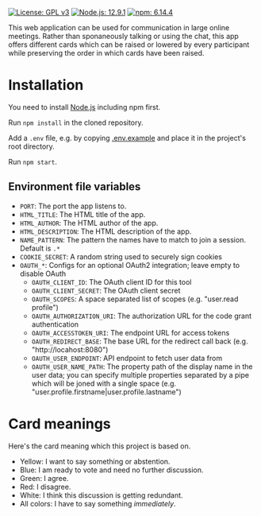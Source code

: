 [![License: GPL v3](https://img.shields.io/badge/License-GPLv3-blue.svg)](https://www.gnu.org/licenses/gpl-3.0)
[![Node.js: 12.9.1](https://img.shields.io/badge/Node.js-12.9.1-green.svg)](https://www.gnu.org/licenses/gpl-3.0)
[![npm: 6.14.4](https://img.shields.io/badge/npm-6.14.4-green.svg)](https://www.gnu.org/licenses/gpl-3.0)

This web application can be used for communication in large online meetings. Rather than sponaneously talking or using the chat, this app offers different cards which can be raised or lowered by every participant while preserving the order in which cards have been raised.

# Installation

You need to install [Node.js](https://nodejs.org/) including npm first.

Run ```npm install``` in the cloned repository.

Add a ```.env``` file, e.g. by copying [.env.example](.env.example) and place it in the project's root directory.

Run ```npm start```.

## Environment file variables
* ```PORT```: The port the app listens to.
* ```HTML_TITLE```: The HTML title of the app.
* ```HTML_AUTHOR```: The HTML author of the app.
* ```HTML_DESCRIPTION```: The HTML description of the app.
* ```NAME_PATTERN```: The pattern the names have to match to join a session. Default is ```.*```
* ```COOKIE_SECRET```: A random string used to securely sign cookies
* ```OAUTH_*```: Configs for an optional OAuth2 integration; leave empty to disable OAuth
  * ```OAUTH_CLIENT_ID```: The OAuth client ID for this tool
  * ```OAUTH_CLIENT_SECRET```: The OAuth client secret
  * ```OAUTH_SCOPES```: A space separated list of scopes (e.g. "user.read profile")
  * ```OAUTH_AUTHORIZATION_URI```: The authorization URL for the code grant authentication
  * ```OAUTH_ACCESSTOKEN_URI```: The endpoint URL for access tokens
  * ```OAUTH_REDIRECT_BASE```: The base URL for the redirect call back (e.g. "http://locahost:8080")
  * ```OAUTH_USER_ENDPOINT```: API endpoint to fetch user data from
  * ```OAUTH_USER_NAME_PATH```: The property path of the display name in the user data; you can specify multiple properties separated by a pipe which will be joned with a single space (e.g. "user.profile.firstname|user.profile.lastname")

# Card meanings

Here's the card meaning which this project is based on.

* Yellow: I want to say something or abstention.
* Blue: I am ready to vote and need no further discussion.
* Green: I agree.
* Red: I disagree.
* White: I think this discussion is getting redundant.
* All colors: I have to say something *immediately*.